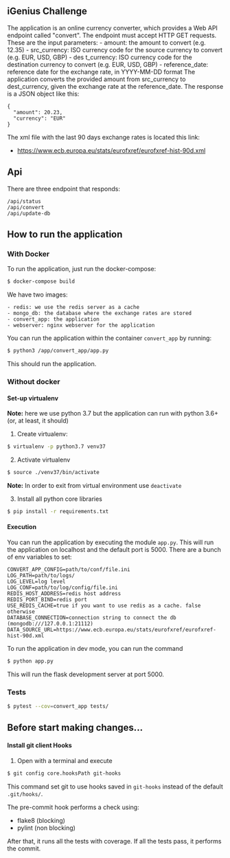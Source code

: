 ## iGenius Challenge

The application is an online currency converter, which provides a Web API endpoint called ​"c​onvert". 
The endpoint must accept HTTP GET requests.
These are the input parameters:
    -​ amount: the amount to convert (e.g. 12.35)
    - src​_currency: ISO currency code for the source currency to convert (e.g. EUR,
USD, GBP)
    - des​ t_currency: ISO currency code for the destination currency to convert (e.g. EUR,
USD, GBP)
    - re​ference_date: reference date for the exchange rate, in YYYY-MM-DD format
The application converts the pr​ovided ​amount from​ ​src_currency to ​​dest_currency, given the exchange rate at the ​​reference_date.
The response is a JSON object like this:
    
    {
      "amount": 20.23,
      "currency": "EUR" 
    }
    
The xml file with the last 90 days exchange rates is located this link: 
- https://www.ecb.europa.eu/stats/eurofxref/eurofxref-hist-90d.xml

## Api

There are three endpoint that responds:

    /api/status
    /api/convert
    /api/update-db
    

## How to run the application

### With Docker

To run the application, just run the docker-compose:

```bash
$ docker-compose build
```

We have two images:

    - redis: we use the redis server as a cache
    - mongo_db: the database where the exchange rates are stored
    - convert_app: the application
    - webserver: nginx webserver for the application
    
You can run the application within the container ``convert_app`` by running:

```bash
$ python3 /app/convert_app/app.py
``` 

This should run the application.

### Without docker

#### Set-up virtualenv

**Note:** here we use python 3.7 but the application can run with python 3.6+ (or, at least, it should)

1. Create virtualenv:
```bash
$ virtualenv -p python3.7 venv37
```

2. Activate virtualenv
```bash
$ source ./venv37/bin/activate
```
**Note:** In order to exit from virtual environment use `deactivate`

3. Install all python core libraries
```bash
$ pip install -r requirements.txt
```

#### Execution

You can run the application by executing the module ``app.py``. This will run the application on localhost and the default port is 5000.
There are a bunch of env variables to set:
    
    CONVERT_APP_CONFIG=path/to/conf/file.ini
    LOG_PATH=path/to/logs/
    LOG_LEVEL=log level 
    LOG_CONF=path/to/log/config/file.ini
    REDIS_HOST_ADDRESS=redis host address
    REDIS_PORT_BIND=redis port
    USE_REDIS_CACHE=true if you want to use redis as a cache. false otherwise
    DATABASE_CONNECTION=connection string to connect the db (mongodb:///127.0.0.1:21112)
    DATA_SOURCE_URL=https://www.ecb.europa.eu/stats/eurofxref/eurofxref-hist-90d.xml

To run the application in dev mode, you can run the command
```bash
$ python app.py
```
This will run the flask development server at port 5000.


### Tests

```bash
$ pytest --cov=convert_app tests/
```

## Before start making changes...
#### Install git client Hooks

1. Open with a terminal and execute
```bash
$ git config core.hooksPath git-hooks
```

This command set git to use hooks saved in `git-hooks` instead of the default `.git/hooks/`.

The pre-commit hook performs a check using:
 * flake8 (blocking) 
 * pylint (non blocking)
 
After that, it runs all the tests with coverage. If all the tests pass, it performs the commit.
